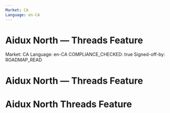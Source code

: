 ```yaml
---
Market: CA
Language: en-CA
---
```


# Aidux North — Threads Feature

Market: CA
Language: en-CA
COMPLIANCE_CHECKED: true
Signed-off-by: ROADMAP_READ

<!--
Market: CA
Language: en-CA
COMPLIANCE_CHECKED
Signed-off-by: ROADMAP_READ
-->

# Aidux North — Threads Feature

# Aidux North Threads Feature
